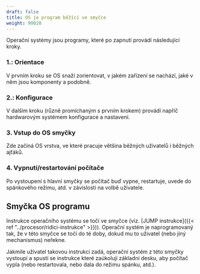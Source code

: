 ```yaml
---
draft: false
title: OS je program běžící ve smyčce
weight: 90020
---
```


Operační systémy jsou programy, které po zapnutí provádí následující kroky.

### 1.: Orientace

V prvním kroku se OS snaží zorientovat, v jakém zařízení se nachází, jaké v něm jsou komponenty a podobně.

### 2.: Konfigurace

V dalším kroku (různě promíchaným s prvním krokem) provádí napříč hardwarovým systémem konfigurace a nastavení.

### 3. Vstup do OS smyčky

Zde začíná OS vrstva, ve které pracuje většina běžných uživatelů i běžných ajťáků.

### 4. Vypnutí/restartování počítače

Po vystoupení s hlavní smyčky se počítač buď vypne, restartuje, uvede do spánkového režimu, atd. v závislosti na volbě uživatele.

## Smyčka OS programu

Instrukce operačního systému se točí ve smyčce (viz. [JUMP instrukce]({{< ref "../procesor/ridici-instrukce" >}})). Operační systém je naprogramovaný tak, že v této smyčce se točí do té doby, dokud mu to uživatel (nebo jiný mechanismus) neřekne. 

Jakmile uživatel takovou instrukci zadá, operační systém z této smyčky vystoupí a spustí se instrukce které zaúkolují základní desku, aby počítač vypla (nebo restartovala, nebo dala do režimu spánku, atd.).